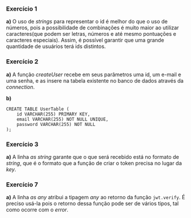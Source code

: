 ### Exercício 1
**a)** O uso de *strings* para representar o id é melhor do que o uso de números, pois a possibilidade de combinações é muito maior ao utilizar caracteres(que podem ser letras, números e até mesmo pontuações e caracteres especiais).
Assim, é possível garantir que uma grande quantidade de usuários terá ids distintos.

### Exercício 2
**a)** A função *createUser* recebe em seus parâmetros uma id, um e-mail e uma senha, e as insere na tabela existente no banco de dados através da *connection*.

**b)**
```
CREATE TABLE UserTable (
	id VARCHAR(255) PRIMARY KEY,
    email VARCHAR(255) NOT NULL UNIQUE,
    password VARCHAR(255) NOT NULL
);
```

### Exercício 3
**a)** A linha *as string* garante que o que será recebido está no formato de *string*, que é o formato que a função de criar o token precisa no lugar da *key*.

### Exercício 7
**a)** A linha *as any* atribui a tipagem *any* ao retorno da função `jwt.verify`. É preciso usá-la pois o retorno dessa função pode ser de vários tipos, tal como ocorre com o *error*.
